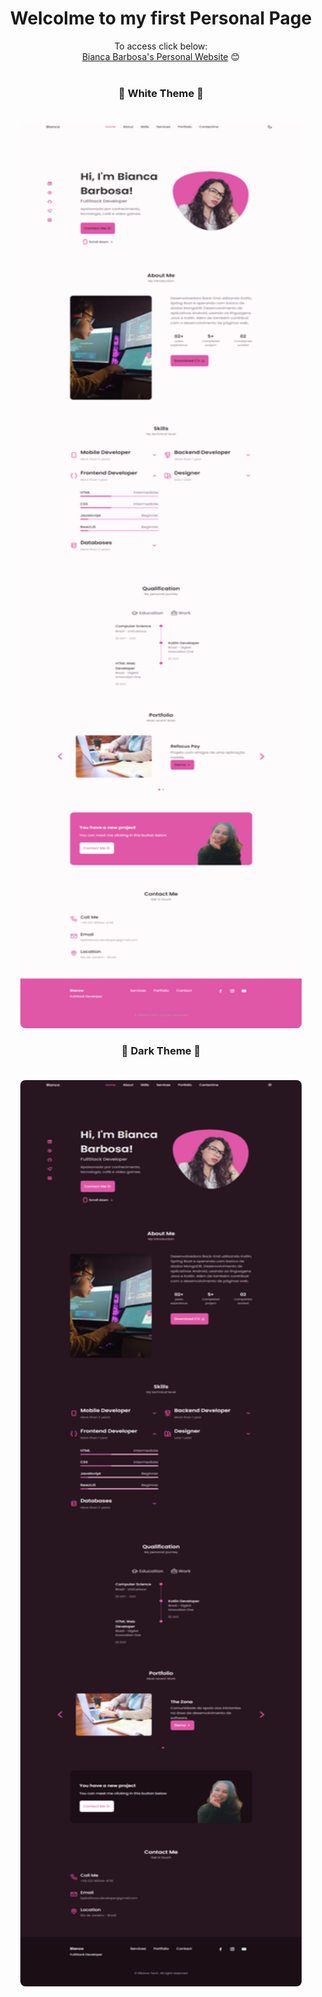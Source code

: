 
<div align="center">

# Welcolme to my first Personal Page 

To access click below: <br>
[Bianca Barbosa's Personal Website](https://biancapb.github.io/personal-website/) 😊 <br> <br>

### 🤔 White Theme 🤔 <br><br>
  
<kbd>
  
<img style="width: 450px; height: 1450px; border-radius: 8px"  src="assets\img\Bianca Barbosa Portfolio 01.png" target="_blank" width="450" height="1450">
 
</kbd>
  
### 🥰 Dark Theme 🥰 <br><br>

<kbd>
  
<img style="width: 450px; height: 1450px; border-radius: 8px" src="assets\img\Bianca Barbosa Portfolio 02.png" target="_blank" width="450" height="1450">

</kbd>
   
</div>
